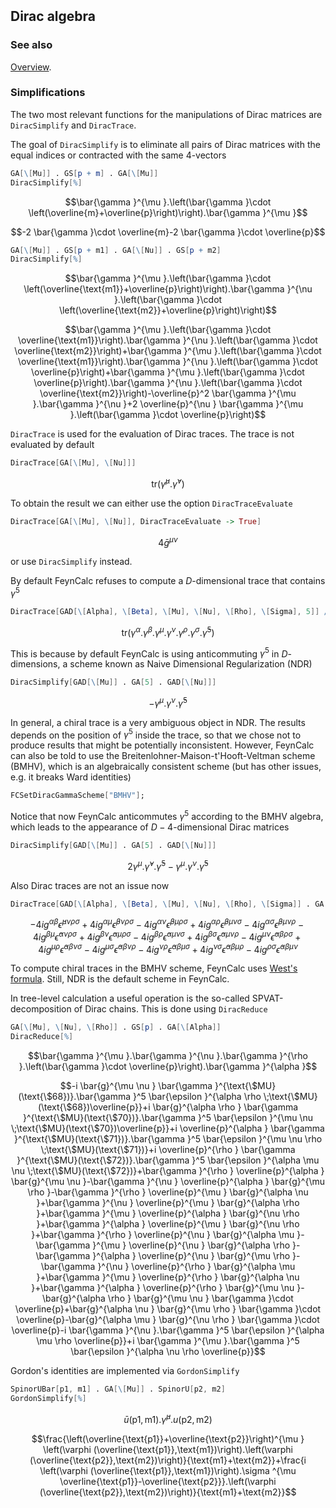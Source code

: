 ```mathematica
 
```

## Dirac algebra

### See also

[Overview](Extra/FeynCalc.md).

### Simplifications

The two most relevant functions for the manipulations of Dirac matrices are `DiracSimplify` and `DiracTrace`.

The goal of `DiracSimplify` is to eliminate all pairs of Dirac matrices with the equal indices or contracted with the same $4$-vectors

```mathematica
GA[\[Mu]] . GS[p + m] . GA[\[Mu]]
DiracSimplify[%]
```

$$\bar{\gamma }^{\mu }.\left(\bar{\gamma }\cdot \left(\overline{m}+\overline{p}\right)\right).\bar{\gamma }^{\mu }$$

$$-2 \bar{\gamma }\cdot \overline{m}-2 \bar{\gamma }\cdot \overline{p}$$

```mathematica
GA[\[Mu]] . GS[p + m1] . GA[\[Nu]] . GS[p + m2]
DiracSimplify[%]
```

$$\bar{\gamma }^{\mu }.\left(\bar{\gamma }\cdot \left(\overline{\text{m1}}+\overline{p}\right)\right).\bar{\gamma }^{\nu }.\left(\bar{\gamma }\cdot \left(\overline{\text{m2}}+\overline{p}\right)\right)$$

$$\bar{\gamma }^{\mu }.\left(\bar{\gamma }\cdot \overline{\text{m1}}\right).\bar{\gamma }^{\nu }.\left(\bar{\gamma }\cdot \overline{\text{m2}}\right)+\bar{\gamma }^{\mu }.\left(\bar{\gamma }\cdot \overline{\text{m1}}\right).\bar{\gamma }^{\nu }.\left(\bar{\gamma }\cdot \overline{p}\right)+\bar{\gamma }^{\mu }.\left(\bar{\gamma }\cdot \overline{p}\right).\bar{\gamma }^{\nu }.\left(\bar{\gamma }\cdot \overline{\text{m2}}\right)-\overline{p}^2 \bar{\gamma }^{\mu }.\bar{\gamma }^{\nu }+2 \overline{p}^{\nu } \bar{\gamma }^{\mu }.\left(\bar{\gamma }\cdot \overline{p}\right)$$

`DiracTrace` is used for the evaluation of Dirac traces. The trace is not evaluated by default

```mathematica
DiracTrace[GA[\[Mu], \[Nu]]]
```

$$\text{tr}\left(\bar{\gamma }^{\mu }.\bar{\gamma }^{\nu }\right)$$

To obtain the result we can either use the option `DiracTraceEvaluate`

```mathematica
DiracTrace[GA[\[Mu], \[Nu]], DiracTraceEvaluate -> True]
```

$$4 \bar{g}^{\mu \nu }$$

or use `DiracSimplify` instead.

By default FeynCalc refuses to compute a $D$-dimensional trace that contains $\gamma^5$

```mathematica
DiracTrace[GAD[\[Alpha], \[Beta], \[Mu], \[Nu], \[Rho], \[Sigma], 5]] // DiracSimplify
```

$$\text{tr}\left(\gamma ^{\alpha }.\gamma ^{\beta }.\gamma ^{\mu }.\gamma ^{\nu }.\gamma ^{\rho }.\gamma ^{\sigma }.\bar{\gamma }^5\right)$$

This is because by default FeynCalc is using anticommuting $\gamma^5$ in $D$-dimensions, a scheme known as Naive Dimensional Regularization (NDR)

```mathematica
DiracSimplify[GAD[\[Mu]] . GA[5] . GAD[\[Nu]]]
```

$$-\gamma ^{\mu }.\gamma ^{\nu }.\bar{\gamma }^5$$

In general, a chiral trace is a very ambiguous object in NDR. The results depends on the position of $\gamma^5$ inside the trace, so that we chose not to produce results that might be potentially inconsistent. However, FeynCalc can also be told to use the Breitenlohner-Maison-t'Hooft-Veltman scheme (BMHV), which is an algebraically consistent scheme (but has other issues, e.g. it breaks Ward identities)

```mathematica
FCSetDiracGammaScheme["BMHV"];
```

Notice that now FeynCalc anticommutes $\gamma^5$ according to the BMHV algebra, which leads to the appearance of $D-4$-dimensional Dirac matrices

```mathematica
DiracSimplify[GAD[\[Mu]] . GA[5] . GAD[\[Nu]]]
```

$$2 \gamma ^{\mu }.\hat{\gamma }^{\nu }.\bar{\gamma }^5-\gamma ^{\mu }.\gamma ^{\nu }.\bar{\gamma }^5$$

Also Dirac traces are not an issue now

```mathematica
DiracTrace[GAD[\[Alpha], \[Beta], \[Mu], \[Nu], \[Rho], \[Sigma]] . GA[5]] // DiracSimplify
```

$$-4 i g^{\alpha \beta } \bar{\epsilon }^{\mu \nu \rho \sigma }+4 i g^{\alpha \mu } \bar{\epsilon }^{\beta \nu \rho \sigma }-4 i g^{\alpha \nu } \bar{\epsilon }^{\beta \mu \rho \sigma }+4 i g^{\alpha \rho } \bar{\epsilon }^{\beta \mu \nu \sigma }-4 i g^{\alpha \sigma } \bar{\epsilon }^{\beta \mu \nu \rho }-4 i g^{\beta \mu } \bar{\epsilon }^{\alpha \nu \rho \sigma }+4 i g^{\beta \nu } \bar{\epsilon }^{\alpha \mu \rho \sigma }-4 i g^{\beta \rho } \bar{\epsilon }^{\alpha \mu \nu \sigma }+4 i g^{\beta \sigma } \bar{\epsilon }^{\alpha \mu \nu \rho }-4 i g^{\mu \nu } \bar{\epsilon }^{\alpha \beta \rho \sigma }+4 i g^{\mu \rho } \bar{\epsilon }^{\alpha \beta \nu \sigma }-4 i g^{\mu \sigma } \bar{\epsilon }^{\alpha \beta \nu \rho }-4 i g^{\nu \rho } \bar{\epsilon }^{\alpha \beta \mu \sigma }+4 i g^{\nu \sigma } \bar{\epsilon }^{\alpha \beta \mu \rho }-4 i g^{\rho \sigma } \bar{\epsilon }^{\alpha \beta \mu \nu }$$

To compute chiral traces in the BMHV scheme, FeynCalc uses [West's formula](https://inspirehep.net/record/31057). Still, NDR is the default scheme in FeynCalc.

In tree-level calculation a useful operation is the so-called SPVAT-decomposition of Dirac chains.
This is done using `DiracReduce`

```mathematica
GA[\[Mu], \[Nu], \[Rho]] . GS[p] . GA[\[Alpha]]
DiracReduce[%]
```

$$\bar{\gamma }^{\mu }.\bar{\gamma }^{\nu }.\bar{\gamma }^{\rho }.\left(\bar{\gamma }\cdot \overline{p}\right).\bar{\gamma }^{\alpha }$$

$$-i \bar{g}^{\mu \nu } \bar{\gamma }^{\text{\$MU}(\text{\$68})}.\bar{\gamma }^5 \bar{\epsilon }^{\alpha \rho \;\text{\$MU}(\text{\$68})\overline{p}}+i \bar{g}^{\alpha \rho } \bar{\gamma }^{\text{\$MU}(\text{\$70})}.\bar{\gamma }^5 \bar{\epsilon }^{\mu \nu \;\text{\$MU}(\text{\$70})\overline{p}}+i \overline{p}^{\alpha } \bar{\gamma }^{\text{\$MU}(\text{\$71})}.\bar{\gamma }^5 \bar{\epsilon }^{\mu \nu \rho \;\text{\$MU}(\text{\$71})}+i \overline{p}^{\rho } \bar{\gamma }^{\text{\$MU}(\text{\$72})}.\bar{\gamma }^5 \bar{\epsilon }^{\alpha \mu \nu \;\text{\$MU}(\text{\$72})}+\bar{\gamma }^{\rho } \overline{p}^{\alpha } \bar{g}^{\mu \nu }-\bar{\gamma }^{\nu } \overline{p}^{\alpha } \bar{g}^{\mu \rho }-\bar{\gamma }^{\rho } \overline{p}^{\mu } \bar{g}^{\alpha \nu }+\bar{\gamma }^{\nu } \overline{p}^{\mu } \bar{g}^{\alpha \rho }+\bar{\gamma }^{\mu } \overline{p}^{\alpha } \bar{g}^{\nu \rho }+\bar{\gamma }^{\alpha } \overline{p}^{\mu } \bar{g}^{\nu \rho }+\bar{\gamma }^{\rho } \overline{p}^{\nu } \bar{g}^{\alpha \mu }-\bar{\gamma }^{\mu } \overline{p}^{\nu } \bar{g}^{\alpha \rho }-\bar{\gamma }^{\alpha } \overline{p}^{\nu } \bar{g}^{\mu \rho }-\bar{\gamma }^{\nu } \overline{p}^{\rho } \bar{g}^{\alpha \mu }+\bar{\gamma }^{\mu } \overline{p}^{\rho } \bar{g}^{\alpha \nu }+\bar{\gamma }^{\alpha } \overline{p}^{\rho } \bar{g}^{\mu \nu }-\bar{g}^{\alpha \rho } \bar{g}^{\mu \nu } \bar{\gamma }\cdot \overline{p}+\bar{g}^{\alpha \nu } \bar{g}^{\mu \rho } \bar{\gamma }\cdot \overline{p}-\bar{g}^{\alpha \mu } \bar{g}^{\nu \rho } \bar{\gamma }\cdot \overline{p}-i \bar{\gamma }^{\nu }.\bar{\gamma }^5 \bar{\epsilon }^{\alpha \mu \rho \overline{p}}+i \bar{\gamma }^{\mu }.\bar{\gamma }^5 \bar{\epsilon }^{\alpha \nu \rho \overline{p}}$$

Gordon's identities are implemented via `GordonSimplify`

```mathematica
SpinorUBar[p1, m1] . GA[\[Mu]] . SpinorU[p2, m2]
GordonSimplify[%]
```

$$\bar{u}(\text{p1},\text{m1}).\bar{\gamma }^{\mu }.u(\text{p2},\text{m2})$$

$$\frac{\left(\overline{\text{p1}}+\overline{\text{p2}}\right)^{\mu } \left(\varphi (\overline{\text{p1}},\text{m1})\right).\left(\varphi (\overline{\text{p2}},\text{m2})\right)}{\text{m1}+\text{m2}}+\frac{i \left(\varphi (\overline{\text{p1}},\text{m1})\right).\sigma ^{\mu \overline{\text{p1}}-\overline{\text{p2}}}.\left(\varphi (\overline{\text{p2}},\text{m2})\right)}{\text{m1}+\text{m2}}$$